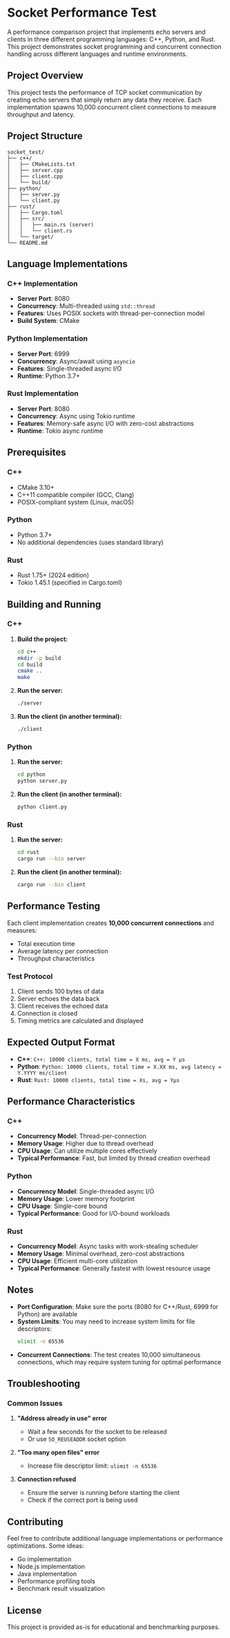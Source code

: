 # Socket Performance Test

A performance comparison project that implements echo servers and clients in three different programming languages: C++, Python, and Rust. This project demonstrates socket programming and concurrent connection handling across different languages and runtime environments.

## Project Overview

This project tests the performance of TCP socket communication by creating echo servers that simply return any data they receive. Each implementation spawns 10,000 concurrent client connections to measure throughput and latency.

## Project Structure

```
socket_test/
├── c++/
│   ├── CMakeLists.txt
│   ├── server.cpp
│   ├── client.cpp
│   └── build/
├── python/
│   ├── server.py
│   └── client.py
├── rust/
│   ├── Cargo.toml
│   ├── src/
│   │   ├── main.rs (server)
│   │   └── client.rs
│   └── target/
└── README.md
```

## Language Implementations

### C++ Implementation
- **Server Port**: 8080
- **Concurrency**: Multi-threaded using `std::thread`
- **Features**: Uses POSIX sockets with thread-per-connection model
- **Build System**: CMake

### Python Implementation
- **Server Port**: 6999
- **Concurrency**: Async/await using `asyncio`
- **Features**: Single-threaded async I/O
- **Runtime**: Python 3.7+

### Rust Implementation
- **Server Port**: 8080
- **Concurrency**: Async using Tokio runtime
- **Features**: Memory-safe async I/O with zero-cost abstractions
- **Runtime**: Tokio async runtime

## Prerequisites

### C++
- CMake 3.10+
- C++11 compatible compiler (GCC, Clang)
- POSIX-compliant system (Linux, macOS)

### Python
- Python 3.7+
- No additional dependencies (uses standard library)

### Rust
- Rust 1.75+ (2024 edition)
- Tokio 1.45.1 (specified in Cargo.toml)

## Building and Running

### C++

1. **Build the project:**
   ```bash
   cd c++
   mkdir -p build
   cd build
   cmake ..
   make
   ```

2. **Run the server:**
   ```bash
   ./server
   ```

3. **Run the client (in another terminal):**
   ```bash
   ./client
   ```

### Python

1. **Run the server:**
   ```bash
   cd python
   python server.py
   ```

2. **Run the client (in another terminal):**
   ```bash
   python client.py
   ```

### Rust

1. **Run the server:**
   ```bash
   cd rust
   cargo run --bin server
   ```

2. **Run the client (in another terminal):**
   ```bash
   cargo run --bin client
   ```

## Performance Testing

Each client implementation creates **10,000 concurrent connections** and measures:
- Total execution time
- Average latency per connection
- Throughput characteristics

### Test Protocol
1. Client sends 100 bytes of data
2. Server echoes the data back
3. Client receives the echoed data
4. Connection is closed
5. Timing metrics are calculated and displayed

## Expected Output Format

- **C++**: `C++: 10000 clients, total time = X ms, avg = Y μs`
- **Python**: `Python: 10000 clients, total time = X.XX ms, avg latency = Y.YYYY ms/client`
- **Rust**: `Rust: 10000 clients, total time = Xs, avg = Yμs`

## Performance Characteristics

### C++
- **Concurrency Model**: Thread-per-connection
- **Memory Usage**: Higher due to thread overhead
- **CPU Usage**: Can utilize multiple cores effectively
- **Typical Performance**: Fast, but limited by thread creation overhead

### Python
- **Concurrency Model**: Single-threaded async I/O
- **Memory Usage**: Lower memory footprint
- **CPU Usage**: Single-core bound
- **Typical Performance**: Good for I/O-bound workloads

### Rust
- **Concurrency Model**: Async tasks with work-stealing scheduler
- **Memory Usage**: Minimal overhead, zero-cost abstractions
- **CPU Usage**: Efficient multi-core utilization
- **Typical Performance**: Generally fastest with lowest resource usage

## Notes

- **Port Configuration**: Make sure the ports (8080 for C++/Rust, 6999 for Python) are available
- **System Limits**: You may need to increase system limits for file descriptors:
  ```bash
  ulimit -n 65536
  ```
- **Concurrent Connections**: The test creates 10,000 simultaneous connections, which may require system tuning for optimal performance

## Troubleshooting

### Common Issues

1. **"Address already in use" error**
   - Wait a few seconds for the socket to be released
   - Or use `SO_REUSEADDR` socket option

2. **"Too many open files" error**
   - Increase file descriptor limit: `ulimit -n 65536`

3. **Connection refused**
   - Ensure the server is running before starting the client
   - Check if the correct port is being used

## Contributing

Feel free to contribute additional language implementations or performance optimizations. Some ideas:
- Go implementation
- Node.js implementation
- Java implementation
- Performance profiling tools
- Benchmark result visualization

## License

This project is provided as-is for educational and benchmarking purposes.

